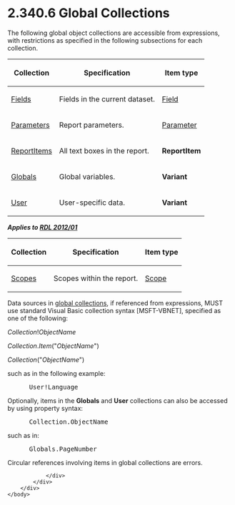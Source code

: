 <html dir="LTR" xmlns:mshelp="http://msdn.microsoft.com/mshelp" xmlns:ddue="http://ddue.schemas.microsoft.com/authoring/2003/5" xmlns:xlink="http://www.w3.org/1999/xlink" xmlns:tool="http://www.microsoft.com/tooltip">
    <head>
        <meta http-equiv="Content-Type" content="text/html; CHARSET=utf-8"></meta>
        <meta name="save" content="history"></meta>
        <title>2.340.6 Global Collections</title>
        <xml>
            <mshelp:toctitle title="2.340.6 Global Collections"></mshelp:toctitle>
            <mshelp:rltitle title="[MS-RDL]: Global Collections"></mshelp:rltitle>
            <mshelp:keyword index="A" term="600d40be-1252-43ca-9a40-2e646db8300f"></mshelp:keyword>
            <mshelp:attr name="DCSext.ContentType" value="open specification"></mshelp:attr>
            <mshelp:attr name="AssetID" value="600d40be-1252-43ca-9a40-2e646db8300f"></mshelp:attr>
            <mshelp:attr name="TopicType" value="kbRef"></mshelp:attr>
            <mshelp:attr name="DCSext.Title" value="[MS-RDL]: Global Collections" />
        </xml>
    </head>
    <body>
        <div id="header">
            <h1 class="heading">2.340.6 Global Collections</h1>
        </div>
        <div id="mainSection">
            <div id="mainBody">
                <div id="allHistory" class="saveHistory"></div>
                <div id="sectionSection0" class="section" name="collapseableSection">
                    

<p>The following global object collections are accessible from
expressions, with restrictions as specified in the following subsections for
each collection. </p>

<table>
 <thead>
  <tr>
   <th>
   <p>Collection</p>
   </th>
   <th>
   <p>Specification</p>
   </th>
   <th>
   <p>Item type</p>
   </th>
  </tr>
 </thead>
 <tr>
  <td>
  <p><a href="b37f01de-0f2f-42f0-90e2-ad8bed343954.html">Fields</a></p>
  </td>
  <td>
  <p>Fields in the current dataset.</p>
  </td>
  <td>
  <p><a href="940b8522-5d1f-4a2a-ab79-087ef6a69881.html">Field</a></p>
  </td>
 </tr>
 <tr>
  <td>
  <p><a href="f7dec362-cf85-4dd9-9f29-7e8101e80b9a.html">Parameters</a></p>
  </td>
  <td>
  <p>Report parameters.</p>
  </td>
  <td>
  <p><a href="bc41bd5d-b10d-4ac3-ae17-40517c8449f0.html">Parameter</a></p>
  </td>
 </tr>
 <tr>
  <td>
  <p><a href="c5fef915-e842-43b4-91f9-56af4eb15be0.html">ReportItems</a></p>
  </td>
  <td>
  <p>All text boxes in the report.</p>
  </td>
  <td>
  <p><b>ReportItem</b></p>
  </td>
 </tr>
 <tr>
  <td>
  <p><a href="381824cf-4274-444d-a63e-d2d6a7527f68.html">Globals</a></p>
  </td>
  <td>
  <p>Global variables.</p>
  </td>
  <td>
  <p><b>Variant</b></p>
  </td>
 </tr>
 <tr>
  <td>
  <p><a href="7dfd1e68-de5e-432e-a070-f3640cd3d12b.html">User</a></p>
  </td>
  <td>
  <p>User-specific data.</p>
  </td>
  <td>
  <p><b>Variant</b></p>
  </td>
 </tr>
</table>

<p><b><i>Applies to </i></b><a href="f165fb82-3c5a-4369-961c-128de233638c.html"><b><i>RDL 2012/01</i></b></a></p>

<table>
 <thead>
  <tr>
   <th>
   <p>Collection</p>
   </th>
   <th>
   <p>Specification</p>
   </th>
   <th>
   <p>Item type</p>
   </th>
  </tr>
 </thead>
 <tr>
  <td>
  <p><a href="37bd4d49-7ed6-4248-b283-191371b07804.html">Scopes</a></p>
  </td>
  <td>
  <p>Scopes within the report.</p>
  </td>
  <td>
  <p><a href="d515a708-2f66-45dc-8128-3bfc642e76e5.html">Scope</a></p>
  </td>
 </tr>
</table>

<p>Data sources in <a href="b2482b3f-74ab-4ca8-a9e5-c07955011743.html#gt_dc73cb0c-53f5-4b67-83c8-b28cd60bd2d9">global collections</a>, if
referenced from expressions, MUST use standard Visual Basic collection syntax
[MSFT-VBNET], specified as one of the following:</p>

<p><i>Collection</i>!<i>ObjectName</i></p>

<p><i>Collection</i>.<i>Item</i>(&quot;<i>ObjectName</i>&quot;)</p>

<p><i>Collection</i>(&quot;<i>ObjectName</i>&quot;)</p>

<p>such as in the following example:</p>

<dl>
<dd>
<div><pre> User!Language
</pre></div>
</dd></dl>

<p>Optionally, items in the <b>Globals</b> and <b>User</b>
collections can also be accessed by using property syntax:</p>

<dl>
<dd>
<div><pre> Collection.ObjectName
</pre></div>
</dd></dl>

<p>such as in: </p>

<dl>
<dd>
<div><pre> Globals.PageNumber
</pre></div>
</dd></dl>

<p>Circular references involving items in global collections
are errors.</p>


                </div>
            </div>
        </div>
    </body>
</html>